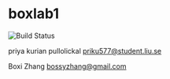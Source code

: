 # boxlab1
![Build Status](https://travis-ci.org/boxizhang/boxlab1.svg?branch=master)

priya kurian pullolickal
priku577@student.liu.se



Boxi Zhang 
bossyzhang@gmail.com
